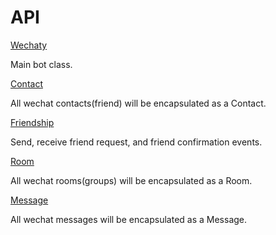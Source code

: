 
# API

[Wechaty](/zh/api/wechaty)

Main bot class.

[Contact](/zh/api/contact)

All wechat contacts(friend) will be encapsulated as a Contact.

[Friendship](/zh/api/friendship)

Send, receive friend request, and friend confirmation events.

[Room](/zh/api/room)

All wechat rooms(groups) will be encapsulated as a Room.

[Message](/zh/api/message)

All wechat messages will be encapsulated as a Message.
